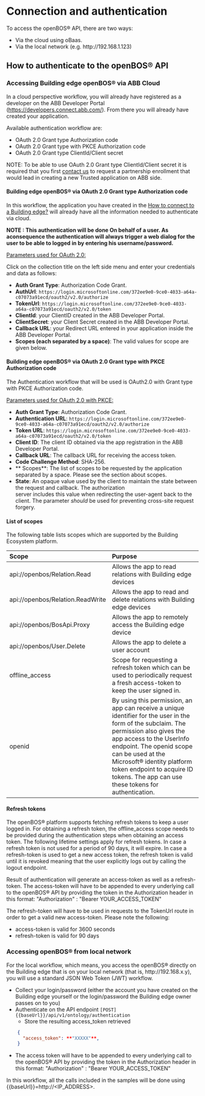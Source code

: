 # Connection and authentication

To access the openBOS&reg; API, there are two ways:
-	Via the cloud using oBaas.
-	Via the local network (e.g. http\:\/\/192\.168\.1\.123) 

## How to authenticate to the openBOS&reg; API

### Accessing Building edge openBOS&reg; via ABB Cloud
In a cloud perspective workflow, you will already have registered as a developer on the ABB Developer Portal (<a href="https://developers.connect.abb.com/" target="_blank">https://developers.connect.abb.com/). From there you will already have created your application.

Available authentication workflow are:
 - OAuth 2.0 Grant type Authorization code
 - OAuth 2.0 Grant type with PKCE Authorization code
 - OAuth 2.0 Grant type ClientId/Client secret

NOTE: 
To be able to use OAuth 2.0 Grant type ClientId/Client secret it is required that you first [contact us](mailto:it.el.electrification.digital@abb.com) to request a partnership enrollment that would lead in creating a new Trusted application on ABB side.

#### Building edge openBOS&reg; via OAuth 2.0 Grant type Authorization code

In this workflow, the application you have created in the [How to connect to a Building edge?](/content/20_prerequisites/20_howToStart.md) will already have all the information needed to authenticate via cloud.

**NOTE : This authentication will be done On behalf of a user. As aconsequence the authentication will always trigger a web dialog for the user to be able to logged in by entering his username/password.**

<u>Parameters used for OAuth 2.0:</u>

Click on the collection title on the left side menu and enter your credentials and data as follows:
- **Auth Grant Type**: 	Authorization Code Grant.
- **AuthUrl**: `https://login.microsoftonline.com/372ee9e0-9ce0-4033-a64a-c07073a91ecd/oauth2/v2.0/authorize`
- **TokenUrl**: 	`https://login.microsoftonline.com/372ee9e0-9ce0-4033-a64a-c07073a91ecd/oauth2/v2.0/token`
- **ClientId**: 			your ClientID created in the ABB Developer Portal.
- **ClientSecret**: 		your Client Secret created in the ABB Developer Portal.
- **Callback URL**:     your Redirect URL entered in your application inside the ABB Developer Portal.
- **Scopes (each separated by a space)**:  The valid values for scope are given below.

#### Building edge openBOS&reg; via OAuth 2.0 Grant type with PKCE Authorization code

The Authentication workflow that will be used is OAuth2.0 with Grant type with PKCE Authorization code.

<u>Parameters used for OAuth 2.0 with PKCE:</u>

- **Auth Grant Type**: 	Authorization Code Grant.
- **Authentication URL**:	`https://login.microsoftonline.com/372ee9e0-9ce0-4033-a64a-c07073a91ecd/oauth2/v2.0/authorize`
- **Token URL**:	`https://login.microsoftonline.com/372ee9e0-9ce0-4033-a64a-c07073a91ecd/oauth2/v2.0/token`
- **Client ID**:	The client ID obtained via the app registration in the ABB Developer Portal.
- **Callback URL**:	The callback URL for receiving the access token.
- **Code Challenge Method**:	SHA-256.
- ** Scopes**:	The list of scopes to be requested by the application separated by a space. Please see the section about scopes.
- **State**:	An opaque value used by the client to maintain the state between the request and callback.  The authorization         
server includes this value when redirecting the user-agent back to the client.  The parameter _should_ be used for preventing 
cross-site request forgery.

#### List of scopes

The following table lists scopes which are supported by the Building Ecosystem platform.

| Scope| Purpose |
| :--| :------------------------------------------|
| api://openbos/Relation.Read | Allows the app to read relations with Building edge devices  |
| api://openbos/Relation.ReadWrite | Allows the app to read and delete relations with Building edge devices |
| api://openbos/BosApi.Proxy | Allows the app to remotely access the Building edge device |
| api://openbos/User.Delete | Allows the app to delete a user account |
| offline_access | Scope for requesting a refresh token which can be used to periodically request a fresh access-token to keep the user signed in. |
| openid | By using this permission, an app can receive a unique identifier for the user in the form of the subclaim. The permission also gives the app access to the UserInfo endpoint. The openid scope can be used at the Microsoft&reg; identity platform token endpoint to acquire ID tokens. The app can use these tokens for authentication. |

#### Refresh tokens

The openBOS&reg; platform supports fetching refresh tokens to keep a user logged in. For obtaining a refresh token, the offline_access scope needs 
to be provided during the authentication steps when obtaining an access token. 
The following lifetime settings apply for refresh tokens. In case a refresh token is not used for a period of 90 days, it will expire. 
In case a refresh-token is used to get a new access token, the refresh token is valid until it is revoked meaning that the user explicitly logs out by calling the logout endpoint.

Result of authentication will generate an access-token as well as a refresh-token.
The access-token will have to be appended to every underlying call to the openBOS&reg; API by providing the token in the Authorization header in this format:
  "Authorization" : "Bearer YOUR_ACCESS_TOKEN"

The refresh-token will have to be used in requests to the TokenUrl route in order to get a valid new access-token.
Please note the following:
 - access-token is valid for 3600 seconds
 - refresh-token is valid for 90 days

### Accessing openBOS&reg; from local network
For the local workflow, which means, you access the openBOS&reg; directly on the Building edge 
that is on your local network (that is, http\:\/\/192\.168\.x\.y), 
you will use a standard  JSON Web Token (JWT) workflow.
 - Collect your login/password (either the account you have created on the Building edge yourself or the login/password the Building edge owner passes on to you)
 - Authenticate on the API endpoint `[POST] {{baseUrl}}/api/v1/ontology/authentication`
   - Store the resulting access_token retrieved

```json
    {
      "access_token": **"XXXXX"**, 
    }
```
 - The access token will have to be appended to every underlying call to the openBOS&reg; API by providing the token in the Authorization header  in this format:
  "Authorization" : "Bearer YOUR_ACCESS_TOKEN"

In this workflow, all the calls included in the samples will be done using {{baseUrl}}=http://\<IP_ADDRESS\>.
